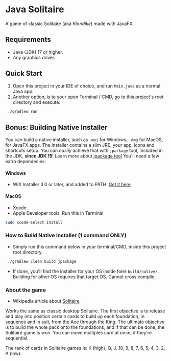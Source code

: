 # Java Solitaire

A game of classic Solitaire (aka _Klondike_) made with JavaFX

## Requirements

- Java (JDK) 17 or higher.
- *Any* graphics driver.

## Quick Start

1. Open this project in your IDE of choice, and run `Main.java` as a normal Java app.
2. Another option, is to your open Terminal / CMD, go to this project's root directory and execute:
```bash
 ./gradlew run
```

## Bonus: Building Native Installer

You can build a native installer, such as `.msi` for Windows, `.dmg` for MacOS, for JavaFX apps. The installer contains a slim JRE, your app, icons and shortcuts setup. You can _easily_ achieve that with `jpackage` tool, included in the JDK, **since JDK 15**! Learn more about [jpackage tool](https://docs.oracle.com/en/java/javase/20/docs/specs/man/jpackage.html)
You'll need a few extra dependecies: 

#### Windows

- WiX Installer 3.0 or later, and added to PATH. [Get it here](https://wixtoolset.org/docs/wix3/)

#### MacOS

- Xcode 
- Apple Developer tools. Run this in Terminal
 ```bash
 sudo xcode-select install
 ```

### How to Build Native installer (1 command ONLY)

- Simply run this command below in your terminal/CMD, inside this project root directory.
```bash
 ./gradlew clean build jpackage
```

- If done, you'll find the installer for your OS inside foler `build/native/`. Building for other OS requires that target OS. Cannot cross compile. 


### About the game

- Wikipedia article about [Solitaire](https://en.wikipedia.org/wiki/Klondike_(solitaire))

Works the same as classic desktop Solitaire. The first objective is to release and play into position certain cards to
build up each foundation, in sequence and in suit, from the Ace through the King. The ultimate objective is to build the
whole pack onto the foundations, and if that can be done, the Solitaire game is won. You can move multiples card at
once, if they're sequential.

The rank of cards in Solitaire games is: K (high), Q, J, 10, 9, 8, 7, 6, 5, 4, 3, 2, A (low).
